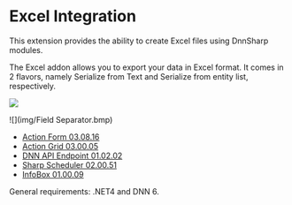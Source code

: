 Excel Integration
=======


This extension provides the ability to create Excel files using DnnSharp modules. 

The Excel addon allows you to export your data in Excel format. It comes in 2 flavors, namely Serialize from Text and Serialize from entity list, respectively. 



![][91] 

![](img/Field Separator.bmp)

* [Action Form 03.08.16](http://www.dnnsharp.com/products/download?p=AFORM&v=03.08.16)
* [Action Grid 03.00.05](http://www.dnnsharp.com/products/download?p=AGRID&v=03.00.05)
* [DNN API Endpoint 01.02.02](http://www.dnnsharp.com/products/download?p=DNNAPIS&v=01.02.02)
* [Sharp Scheduler 02.00.51](http://www.dnnsharp.com/products/download?p=SCHD&v=02.00.51)
* [InfoBox 01.00.09](http://www.dnnsharp.com/products/download?p=INFOB&v=01.00.09)

General requirements: .NET4 and DNN 6.

[91]: https://sites.google.com/a/dnnsharp.com/action-form-v2/_/rsrc/1426773527546/extensions/excel/both%20buttons.png